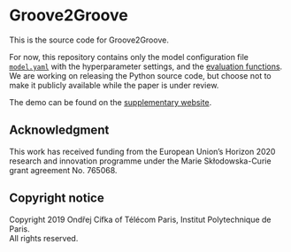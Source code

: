 # Groove2Groove

This is the source code for Groove2Groove.

For now, this repository contains only the model configuration file [`model.yaml`](model.yaml) with the hyperparameter settings, and the [evaluation functions](groove2groove/eval/). We are working on releasing the Python source code, but choose not to make it publicly available while the paper is under review.

The demo can be found on the [supplementary website](https://groove2groove.telecom-paris.fr/).

## Acknowledgment
This work has received funding from the European Union’s Horizon 2020 research and innovation programme under the Marie Skłodowska-Curie grant agreement No. 765068.

## Copyright notice
Copyright 2019 Ondřej Cífka of Télécom Paris, Institut Polytechnique de Paris.  
All rights reserved.
